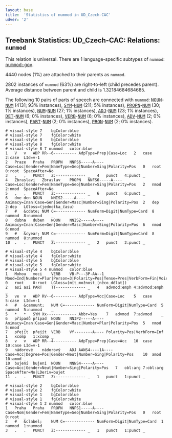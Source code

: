 ```yaml
---
layout: base
title:  'Statistics of nummod in UD_Czech-CAC'
udver: '2'
---
```


## Treebank Statistics: UD_Czech-CAC: Relations: `nummod`

This relation is universal.
There are 1 language-specific subtypes of `nummod`: <tt><a href="cs_cac-dep-nummod-gov.html">nummod:gov</a></tt>.

4440 nodes (1%) are attached to their parents as `nummod`.

2802 instances of `nummod` (63%) are right-to-left (child precedes parent).
Average distance between parent and child is 1.32184684684685.

The following 10 pairs of parts of speech are connected with `nummod`: <tt><a href="cs_cac-pos-NOUN.html">NOUN</a></tt>-<tt><a href="cs_cac-pos-NUM.html">NUM</a></tt> (4131; 93% instances), <tt><a href="cs_cac-pos-SYM.html">SYM</a></tt>-<tt><a href="cs_cac-pos-NUM.html">NUM</a></tt> (211; 5% instances), <tt><a href="cs_cac-pos-PROPN.html">PROPN</a></tt>-<tt><a href="cs_cac-pos-NUM.html">NUM</a></tt> (30; 1% instances), <tt><a href="cs_cac-pos-NUM.html">NUM</a></tt>-<tt><a href="cs_cac-pos-NUM.html">NUM</a></tt> (27; 1% instances), <tt><a href="cs_cac-pos-ADJ.html">ADJ</a></tt>-<tt><a href="cs_cac-pos-NUM.html">NUM</a></tt> (23; 1% instances), <tt><a href="cs_cac-pos-DET.html">DET</a></tt>-<tt><a href="cs_cac-pos-NUM.html">NUM</a></tt> (6; 0% instances), <tt><a href="cs_cac-pos-VERB.html">VERB</a></tt>-<tt><a href="cs_cac-pos-NUM.html">NUM</a></tt> (6; 0% instances), <tt><a href="cs_cac-pos-ADV.html">ADV</a></tt>-<tt><a href="cs_cac-pos-NUM.html">NUM</a></tt> (2; 0% instances), <tt><a href="cs_cac-pos-PART.html">PART</a></tt>-<tt><a href="cs_cac-pos-NUM.html">NUM</a></tt> (2; 0% instances), <tt><a href="cs_cac-pos-PRON.html">PRON</a></tt>-<tt><a href="cs_cac-pos-NUM.html">NUM</a></tt> (2; 0% instances).


~~~ conllu
# visual-style 7	bgColor:blue
# visual-style 7	fgColor:white
# visual-style 8	bgColor:blue
# visual-style 8	fgColor:white
# visual-style 8 7 nummod	color:blue
1	V	v	ADP	RR--6----------	AdpType=Prep|Case=Loc	2	case	2:case	LId=v-1
2	Praze	Praha	PROPN	NNFS6-----A----	Case=Loc|Gender=Fem|NameType=Geo|Number=Sing|Polarity=Pos	0	root	0:root	SpaceAfter=No
3	,	,	PUNCT	Z:-------------	_	4	punct	4:punct	_
4	Zbraslavi	Zbraslav	PROPN	NNFS6-----A----	Case=Loc|Gender=Fem|NameType=Geo|Number=Sing|Polarity=Pos	2	nmod	2:nmod	SpaceAfter=No
5	,	,	PUNCT	Z:-------------	_	6	punct	6:punct	_
6	dne	den	NOUN	NNIS2-----A----	Animacy=Inan|Case=Gen|Gender=Masc|Number=Sing|Polarity=Pos	2	dep	2:dep	LGloss=(jednotka_času)
7	#	&cdate;	NUM	C=-------------	NumForm=Digit|NumType=Card	8	nummod	8:nummod	_
8	dubna	duben	NOUN	NNIS2-----A----	Animacy=Inan|Case=Gen|Gender=Masc|Number=Sing|Polarity=Pos	6	nmod	6:nmod	_
9	#	&cyear;	NUM	C=-------------	NumForm=Digit|NumType=Card	8	nummod	8:nummod	_
10	.	.	PUNCT	Z:-------------	_	2	punct	2:punct	_

~~~


~~~ conllu
# visual-style 4	bgColor:blue
# visual-style 4	fgColor:white
# visual-style 5	bgColor:blue
# visual-style 5	fgColor:white
# visual-style 5 4 nummod	color:blue
1	Mohou	moci	VERB	VB-P---3P-AA--1	Mood=Ind|Number=Plur|Person=3|Polarity=Pos|Tense=Pres|VerbForm=Fin|Voice=Act	0	root	0:root	LGloss=(mít_možnost_[něco_dělat])
2	asi	asi	PART	TT-------------	_	4	advmod:emph	4:advmod:emph	_
3	ve	v	ADP	RV--6----------	AdpType=Voc|Case=Loc	5	case	5:case	LId=v-1
4	#	&camount;	NUM	C=-------------	NumForm=Digit|NumType=Card	5	nummod	5:nummod	_
5	*	*	SYM	Xx-------------	Abbr=Yes	7	advmod	7:advmod	_
6	případů	případ	NOUN	NNIP2-----A----	Animacy=Inan|Case=Gen|Gender=Masc|Number=Plur|Polarity=Pos	5	nmod	5:nmod	_
7	přejít	přejít	VERB	Vf--------A----	Polarity=Pos|VerbForm=Inf	1	xcomp	1:xcomp	_
8	v	v	ADP	RR--4----------	AdpType=Prep|Case=Acc	10	case	10:case	LId=v-1
9	nádorové	nádorový	ADJ	AANS4----1A----	Case=Acc|Degree=Pos|Gender=Neut|Number=Sing|Polarity=Pos	10	amod	10:amod	_
10	bujení	bujení	NOUN	NNNS4-----A----	Case=Acc|Gender=Neut|Number=Sing|Polarity=Pos	7	obl:arg	7:obl:arg	SpaceAfter=No|LDeriv=bujet
11	.	.	PUNCT	Z:-------------	_	1	punct	1:punct	_

~~~


~~~ conllu
# visual-style 2	bgColor:blue
# visual-style 2	fgColor:white
# visual-style 1	bgColor:blue
# visual-style 1	fgColor:white
# visual-style 1 2 nummod	color:blue
1	Praha	Praha	PROPN	NNFS1-----A----	Case=Nom|Gender=Fem|NameType=Geo|Number=Sing|Polarity=Pos	0	root	0:root	_
2	#	&clabel;	NUM	C=-------------	NumForm=Digit|NumType=Card	1	nummod	1:nummod	_
3	.	.	PUNCT	Z:-------------	_	1	punct	1:punct	_

~~~


